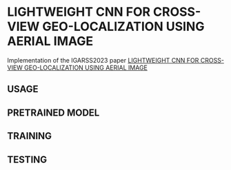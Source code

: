 # LIGHTWEIGHT CNN FOR CROSS-VIEW GEO-LOCALIZATION USING AERIAL IMAGE

Implementation of the IGARSS2023 paper [LIGHTWEIGHT CNN FOR CROSS-VIEW GEO-LOCALIZATION USING AERIAL IMAGE]()

## USAGE

## PRETRAINED MODEL

## TRAINING

## TESTING
